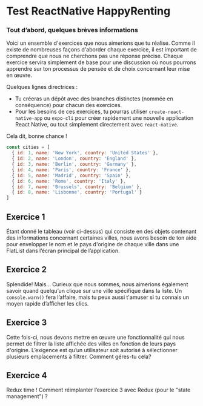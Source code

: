 # Test ReactNative HappyRenting

### Tout d’abord, quelques brèves informations
Voici un ensemble d'exercices que nous aimerions que tu réalise. Comme il existe de nombreuses façons d'aborder chaque exercice, il est important de comprendre que nous ne cherchons pas une réponse précise. Chaque exercice servira simplement de base pour une discussion où nous pourrons apprendre sur ton processus de pensée et de choix concernant leur mise en œuvre.

Quelques lignes directrices :

- Tu créeras un dépôt avec des branches distinctes (nommée en conséquence) pour chacun des exercices.
- Pour les besoins de ces exercices, tu pourras utiliser `create-react-native-app` ou `expo-cli` pour créer rapidement une nouvelle application React Native, ou tout simplement directement avec `react-native`.

Cela dit, bonne chance !

```javascript
const cities = [
  { id: 1, name: 'New York', country: 'United States' },
  { id: 2, name: 'London', country: 'England' },
  { id: 3, name: 'Berlin', country: 'Germany' },
  { id: 4, name: 'Paris', country: 'France' },
  { id: 5, name: 'Madrid', country: 'Spain' },
  { id: 6, name: 'Rome', country: 'Italy' },
  { id: 7, name: 'Brussels', country: 'Belgium' },
  { id: 8, name: 'Lisbonne', country: 'Portugal' }
]
```

## Exercice 1

Étant donné le tableau (voir ci-dessus) qui consiste en des objets contenant des informations concernant certaines villes, nous avons besoin de ton aide pour envelopper le nom et le pays d'origine de chaque ville dans une FlatList dans l’écran principal de l’application.

## Exercice 2

Splendide! Mais... Curieux que nous sommes, nous aimerions également savoir quand quelqu’un clique sur une ville spécifique dans la liste. Un `console.warn()` fera l’affaire, mais tu peux aussi t'amuser si tu connais un moyen rapide d’afficher les clics.

## Exercice 3

Cette fois-ci, nous devons mettre en œuvre une fonctionnalité qui nous permet de filtrer la liste affichée des villes en fonction de leurs pays d'origine. L’exigence est qu’un utilisateur soit autorisé à sélectionner plusieurs emplacements à filtrer. Comment géres-tu cela?

## Exercice 4

Redux time ! Comment réimplanter l’exercice 3 avec Redux (pour le "state management") ?
